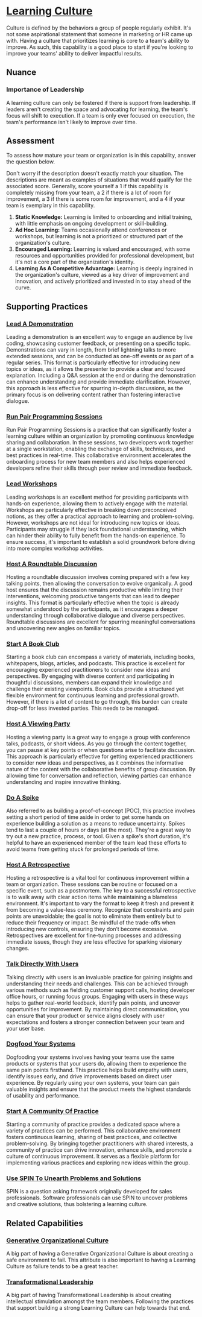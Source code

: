 # [Learning Culture](https://dora.dev/devops-capabilities/cultural/learning-culture/)

Culture is defined by the behaviors a group of people regularly exhibit.
It's not some aspirational statement that someone in marketing or HR came up with.
Having a culture that prioritizes learning is core to a team's ability to improve.
As such, this capability is a good place to start if you're looking to improve your teams' ability to deliver impactful results.

## Nuance

### Importance of Leadership

A learning culture can only be fostered if there is support from leadership.
If leaders aren't creating the space and advocating for learning, the team's focus will shift to execution.
If a team is only ever focused on execution, the team's performance isn't likely to improve over time.

## Assessment

To assess how mature your team or organization is in this capability, answer the question below.

Don't worry if the description doesn't exactly match your situation. The descriptions are meant as examples of situations that would qualify for the associated score. Generally, score yourself a 1 if this capability is completely missing from your team, a 2 if there is a lot of room for improvement, a 3 if there is some room for improvement, and a 4 if your team is exemplary in this capability.

1. **Static Knowledge:** Learning is limited to onboarding and initial training, with little emphasis on ongoing development or skill-building.
2. **Ad Hoc Learning:** Teams occasionally attend conferences or workshops, but learning is not a prioritized or structured part of the organization's culture.
3. **Encouraged Learning:** Learning is valued and encouraged, with some resources and opportunities provided for professional development, but it's not a core part of the organization's identity.
4. **Learning As A Competitive Advantage:** Learning is deeply ingrained in the organization's culture, viewed as a key driver of improvement and innovation, and actively prioritized and invested in to stay ahead of the curve.

## Supporting Practices

### [Lead A Demonstration](/practices/lead-a-demonstration.md)

Leading a demonstration is an excellent way to engage an audience by live coding, showcasing customer feedback, or presenting on a specific topic. Demonstrations can vary in length, from brief lightning talks to more extended sessions, and can be conducted as one-off events or as part of a regular series. This format is particularly effective for introducing new topics or ideas, as it allows the presenter to provide a clear and focused explanation. Including a Q&A session at the end or during the demonstration can enhance understanding and provide immediate clarification. However, this approach is less effective for spurring in-depth discussions, as the primary focus is on delivering content rather than fostering interactive dialogue.

### [Run Pair Programming Sessions](/practices/run-pair-programming-sessions.md)

Run Pair Programming Sessions is a practice that can significantly foster a learning culture within an organization by promoting continuous knowledge sharing and collaboration. In these sessions, two developers work together at a single workstation, enabling the exchange of skills, techniques, and best practices in real-time. This collaborative environment accelerates the onboarding process for new team members and also helps experienced developers refine their skills through peer review and immediate feedback.

### [Lead Workshops](/practices/lead-workshops.md)

Leading workshops is an excellent method for providing participants with hands-on experience, allowing them to actively engage with the material. Workshops are particularly effective in breaking down preconceived notions, as they offer a practical approach to learning and problem-solving. However, workshops are not ideal for introducing new topics or ideas. Participants may struggle if they lack foundational understanding, which can hinder their ability to fully benefit from the hands-on experience. To ensure success, it's important to establish a solid groundwork before diving into more complex workshop activities.

### [Host A Roundtable Discussion](/practices/host-a-roundtable-discussion.md)

Hosting a roundtable discussion involves coming prepared with a few key talking points, then allowing the conversation to evolve organically. A good host ensures that the discussion remains productive while limiting their interventions, welcoming productive tangents that can lead to deeper insights. This format is particularly effective when the topic is already somewhat understood by the participants, as it encourages a deeper understanding through collaborative dialogue and diverse perspectives. Roundtable discussions are excellent for spurring meaningful conversations and uncovering new angles on familiar topics.

### [Start A Book Club](/practices/start-a-book-club.md)

Starting a book club can encompass a variety of materials, including books, whitepapers, blogs, articles, and podcasts. This practice is excellent for encouraging experienced practitioners to consider new ideas and perspectives. By engaging with diverse content and participating in thoughtful discussions, members can expand their knowledge and challenge their existing viewpoints. Book clubs provide a structured yet flexible environment for continuous learning and professional growth. However, if there is a lot of content to go through, this burden can create drop-off for less invested parties. This needs to be managed.

### [Host A Viewing Party](/practices/host-a-viewing-party.md)

Hosting a viewing party is a great way to engage a group with conference talks, podcasts, or short videos. As you go through the content together, you can pause at key points or when questions arise to facilitate discussion. This approach is particularly effective for getting experienced practitioners to consider new ideas and perspectives, as it combines the informative nature of the content with the collaborative benefits of group discussion. By allowing time for conversation and reflection, viewing parties can enhance understanding and inspire innovative thinking.

### [Do A Spike](/practices/do-a-spike.md)

Also referred to as building a proof-of-concept (POC), this practice involves setting a short period of time aside in order to get some hands on experience building a solution as a means to reduce uncertainty. Spikes tend to last a couple of hours or days (at the most). They're a great way to try out a new practice, process, or tool. Given a spike's short duration, it's helpful to have an experienced member of the team lead these efforts to avoid teams from getting stuck for prolonged periods of time.

### [Host A Retrospective](/practices/host-a-retrospective.md)

Hosting a retrospective is a vital tool for continuous improvement within a team or organization. These sessions can be routine or focused on a specific event, such as a postmortem. The key to a successful retrospective is to walk away with clear action items while maintaining a blameless environment. It's important to vary the format to keep it fresh and prevent it from becoming a value-less ceremony. Recognize that constraints and pain points are unavoidable; the goal is not to eliminate them entirely but to reduce their frequency or impact. Be mindful of the trade-offs when introducing new controls, ensuring they don’t become excessive. Retrospectives are excellent for fine-tuning processes and addressing immediate issues, though they are less effective for sparking visionary changes.

### [Talk Directly With Users](/practices/talk-directly-with-users.md)

Talking directly with users is an invaluable practice for gaining insights and understanding their needs and challenges. This can be achieved through various methods such as fielding customer support calls, hosting developer office hours, or running focus groups. Engaging with users in these ways helps to gather real-world feedback, identify pain points, and uncover opportunities for improvement. By maintaining direct communication, you can ensure that your product or service aligns closely with user expectations and fosters a stronger connection between your team and your user base.

### [Dogfood Your Systems](/practices/dogfood-your-systems.md)

Dogfooding your systems involves having your teams use the same products or systems that your users do, allowing them to experience the same pain points firsthand. This practice helps build empathy with users, identify issues early, and drive improvements based on direct user experience. By regularly using your own systems, your team can gain valuable insights and ensure that the product meets the highest standards of usability and performance.

### [Start A Community Of Practice](/practices/start-a-community-of-practice.md)

Starting a community of practice provides a dedicated space where a variety of practices can be performed. This collaborative environment fosters continuous learning, sharing of best practices, and collective problem-solving. By bringing together practitioners with shared interests, a community of practice can drive innovation, enhance skills, and promote a culture of continuous improvement. It serves as a flexible platform for implementing various practices and exploring new ideas within the group.

### [Use SPIN To Unearth Problems and Solutions](/practices/use-spin-to-unearth-problems-and-solutions.md)

SPIN is a question asking framework originally developed for sales professionals. Software professionals can use SPIN to uncover problems and creative solutions, thus bolstering a learning culture.

## Related Capabilities

### [Generative Organizational Culture](/capabilities/culture/generative-organizational-culture.md)

A big part of having a Generative Organizational Culture is about creating a safe environment to fail. This attribute is also important to having a Learning Culture as failure tends to be a great teacher.

### [Transformational Leadership](/capabilities/culture/transformational-leadership.md)

A big part of having Transformational Leadership is about creating intellectual stimulation amongst the team members. Following the practices that support building a strong Learning Culture can help towards that end.
